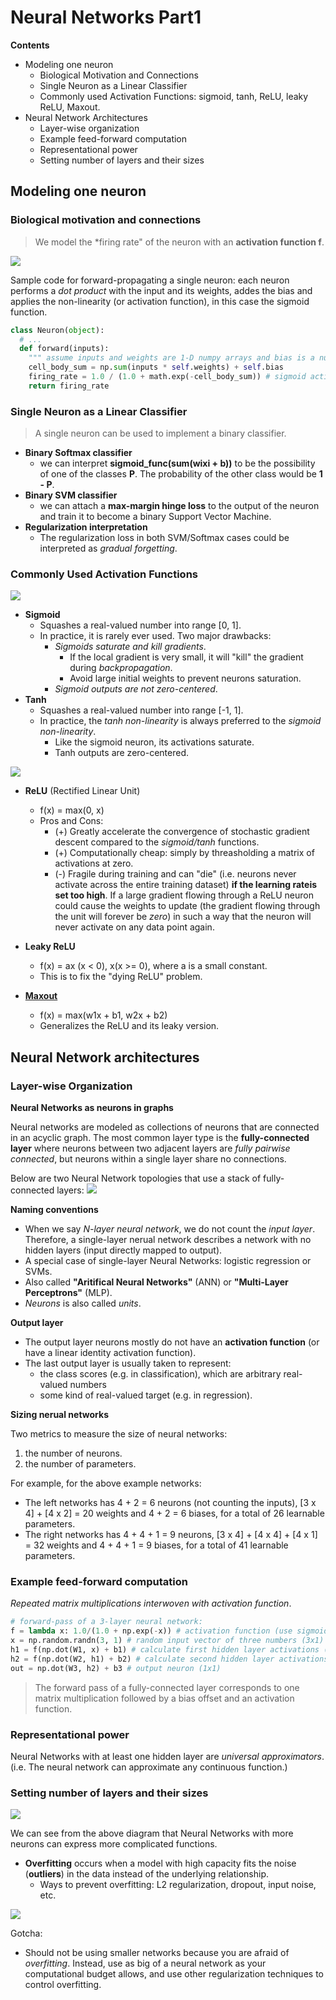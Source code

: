 # Neural Networks Part1

**Contents**
* Modeling one neuron
    * Biological Motivation and Connections
    * Single Neuron as a Linear Classifier
    * Commonly used Activation Functions: sigmoid, tanh, ReLU, leaky ReLU, Maxout.
* Neural Network Architectures
    * Layer-wise organization
    * Example feed-forward computation
    * Representational power
    * Setting number of layers and their sizes


## Modeling one neuron

### Biological motivation and connections
> We model the *firing rate" of the neuron with an **activation function f**.

![](img/neuron_model.png)

Sample code for forward-propagating a single neuron: each neuron performs a *dot product* with the input and its weights, addes the bias and applies the non-linearity (or activation function), in this case the sigmoid function.

```python
class Neuron(object):
  # ... 
  def forward(inputs):
    """ assume inputs and weights are 1-D numpy arrays and bias is a number """
    cell_body_sum = np.sum(inputs * self.weights) + self.bias
    firing_rate = 1.0 / (1.0 + math.exp(-cell_body_sum)) # sigmoid activation function
    return firing_rate
```

### Single Neuron as a Linear Classifier
> A single neuron can be used to implement a binary classifier.

* **Binary Softmax classifier**
    - we can interpret **sigmoid_func(sum(wixi + b))** to be the possibility of one of the classes **P**. The probability of the other class would be **1 - P**.
* **Binary SVM classifier**
    - we can attach a **max-margin hinge loss** to the output of the neuron and train it to become a binary Support Vector Machine.
* **Regularization interpretation**
    - The regularization loss in both SVM/Softmax cases could be interpreted as *gradual forgetting*.

### Commonly Used Activation Functions
![](img/activation_functions.png)

* **Sigmoid**
    - Squashes a real-valued number into range [0, 1].
    - In practice, it is rarely ever used. Two major drawbacks:
        - *Sigmoids saturate and kill gradients*. 
            - If the local gradient is very small, it will "kill" the gradient during *backpropagation*.
            - Avoid large initial weights to prevent neurons saturation.
        - *Sigmoid outputs are not zero-centered*. 
* **Tanh**
    - Squashes a real-valued number into range [-1, 1].
    - In practice, the *tanh non-linearity* is always preferred to the *sigmoid non-linearity*.
        - Like the sigmoid neuron, its activations saturate.
        - Tanh outputs are zero-centered.

![](img/activation_functions2.png)
* **ReLU** (Rectified Linear Unit)
    - f(x) = max(0, x)
    - Pros and Cons:
        - (+) Greatly accelerate the convergence of stochastic gradient descent compared to the *sigmoid/tanh* functions.
        - (+) Computationally cheap: simply by threasholding a matrix of activations at zero.
        - (-) Fragile during training and can "die" (i.e. neurons never activate across the entire training dataset) **if the learning rateis set too high**. If a large gradient flowing through a ReLU neuron could cause the weights to update (the gradient flowing through the unit will forever be *zero*) in such a way that the neuron will never activate on any data point again.

* **Leaky ReLU**
    - f(x) = ax (x < 0), x(x >= 0), where a is a small constant.
    - This is to fix the "dying ReLU" problem.

* [**Maxout**](http://www-etud.iro.umontreal.ca/~goodfeli/maxout.html)
    - f(x) = max(w1x + b1, w2x + b2)
    - Generalizes the ReLU and its leaky version.


## Neural Network architectures

### Layer-wise Organization
**Neural Networks as neurons in graphs**

Neural networks are modeled as collections of neurons that are connected in an acyclic graph. The most common layer type is the **fully-connected layer** where neurons between two adjacent layers are *fully pairwise connected*, but neurons within a single layer share no connections.

Below are two Neural Network topologies that use a stack of fully-connected layers:
![](img/fully_connected_layers.png)

**Naming conventions**
* When we say *N-layer neural network*, we do not count the *input layer*. Therefore, a single-layer nerual network describes a network with no hidden layers (input directly mapped to output).
* A special case of single-layer Neural Networks: logistic regression or SVMs.
* Also called **"Aritifical Neural Networks"** (ANN) or **"Multi-Layer Perceptrons"** (MLP).
* *Neurons* is also called *units*.

**Output layer**
* The output layer neurons mostly do not have an **activation function** (or have a linear identity activation function).
* The last output layer is usually taken to represent:
    - the class scores (e.g. in classification), which are arbitrary real-valued numbers
    - some kind of real-valued target (e.g. in regression).

**Sizing nerual networks**

Two metrics to measure the size of neural networks:
1. the number of neurons.
2. the number of parameters.

For example, for the above example networks:
* The left networks has 4 + 2 = 6 neurons (not counting the inputs), [3 x 4] + [4 x 2] = 20 weights and 4 + 2 = 6 biases, for a total of 26 learnable parameters.
* The right networks has 4 + 4 + 1 = 9 neurons, [3 x 4] + [4 x 4] + [4 x 1] = 32 weights and 4 + 4 + 1 = 9 biases, for a total of 41 learnable parameters.


### Example feed-forward computation
*Repeated matrix multiplications interwoven with activation function*.
```python
# forward-pass of a 3-layer neural network:
f = lambda x: 1.0/(1.0 + np.exp(-x)) # activation function (use sigmoid)
x = np.random.randn(3, 1) # random input vector of three numbers (3x1)
h1 = f(np.dot(W1, x) + b1) # calculate first hidden layer activations (4x1)
h2 = f(np.dot(W2, h1) + b2) # calculate second hidden layer activations (4x1)
out = np.dot(W3, h2) + b3 # output neuron (1x1)
```
> The forward pass of a fully-connected layer corresponds to one matrix multiplication followed by a bias offset and an activation function.

### Representational power
Neural Networks with at least one hidden layer are *universal approximators*. (i.e. The neural network can approximate any continuous function.)

### Setting number of layers and their sizes
![](img/layers_sizes.png)

We can see from the above diagram that Neural Networks with more neurons can express more complicated functions.
* **Overfitting** occurs when a model with high capacity fits the noise (**outliers**) in the data instead of the underlying relationship.
    - Ways to prevent overfitting: L2 regularization, dropout, input noise, etc.

![](img/regularization.png)

Gotcha:
* Should not be using smaller networks because you are afraid of *overfitting*. Instead, use as big of a neural network as your computational budget allows, and use other regularization techniques to control overfitting.

